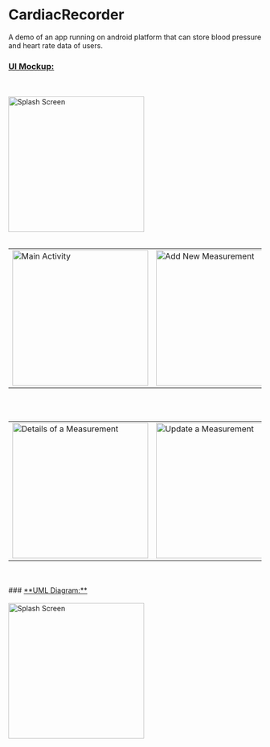 # CardiacRecorder
A demo of an app running on android platform that can store blood pressure and heart rate data of users.

### <ins> **UI Mockup:** </ins>
<br>
<br>

<img src = "https://raw.githubusercontent.com/fuadhossain0/CardiacRecorder/main/Documents/Images/SS1.png" alt = "Splash Screen" title = "Splash Screen" width = "270" >
<br>
<br>
<table>
 <tr>
   <td><img src = "https://raw.githubusercontent.com/fuadhossain0/CardiacRecorder/main/Documents/Images/SS2.png" alt = "Main Activity" title = "Main Activity" width = "270" ></td>
   <td><img src = "https://raw.githubusercontent.com/fuadhossain0/CardiacRecorder/main/Documents/Images/SS3.png" alt = "Add New Measurement" title = "Add New Measurement" width = "270" ></td>
 </tr>
</table>  
<br>
<br>
<table>
 <tr>
   <td><img src = "https://raw.githubusercontent.com/fuadhossain0/CardiacRecorder/main/Documents/Images/SS4.png" alt = "Details of a Measurement" title = "Details of a Measurement" width = "270" ></td>
   <td><img src = "https://raw.githubusercontent.com/fuadhossain0/CardiacRecorder/main/Documents/Images/SS5_updated.png" alt = "Update a Measurement" title = "Update a Measurement" width = "270" ></td>
 </tr>
</table>
<br><br>
### <ins> **UML Diagram:** </ins>
<br>
<br>

<img src = "https://raw.githubusercontent.com/fuadhossain0/CardiacRecorder/main/Documents/UML_Diagram.png" alt = "Splash Screen" title = "Splash Screen" width = "270" >
